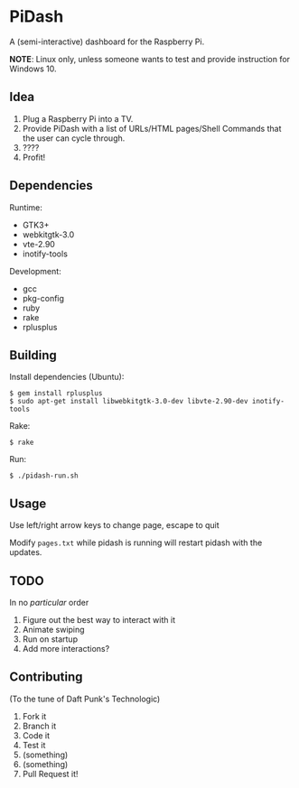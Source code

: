 PiDash
======

A (semi-interactive) dashboard for the Raspberry Pi.

__NOTE__: Linux only, unless someone wants to test and provide instruction for Windows 10.

Idea
----

1. Plug a Raspberry Pi into a TV.
2. Provide PiDash with a list of URLs/HTML pages/Shell Commands that the user can cycle through.
3. ????
4. Profit!

Dependencies
-------------

Runtime:
* GTK3+
* webkitgtk-3.0
* vte-2.90
* inotify-tools

Development:
* gcc
* pkg-config
* ruby
* rake
* rplusplus


Building
--------

Install dependencies (Ubuntu):

    $ gem install rplusplus
    $ sudo apt-get install libwebkitgtk-3.0-dev libvte-2.90-dev inotify-tools

Rake:

    $ rake

Run:

    $ ./pidash-run.sh

Usage
-----

Use left/right arrow keys to change page, escape to quit

Modify `pages.txt` while pidash is running will restart pidash with the updates.

TODO
----

In no _particular_ order
1. Figure out the best way to interact with it
1. Animate swiping
1. Run on startup
1. Add more interactions?

Contributing
------------

(To the tune of Daft Punk's Technologic)
1. Fork it
1. Branch it
1. Code it
1. Test it
1. (something)
1. (something)
1. Pull Request it!
